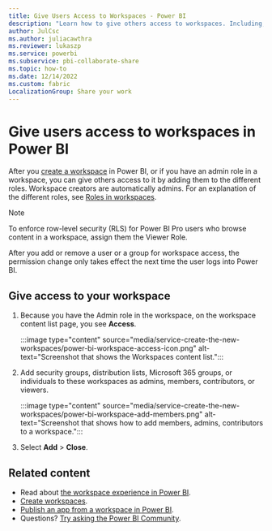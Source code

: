 ```yaml
---
title: Give Users Access to Workspaces - Power BI
description: "Learn how to give others access to workspaces. Including, collections of dashboards, reports, and paginated reports that are built to deliver key metrics for your organization."
author: JulCsc
ms.author: juliacawthra
ms.reviewer: lukaszp
ms.service: powerbi
ms.subservice: pbi-collaborate-share
ms.topic: how-to
ms.date: 12/14/2022
ms.custom: fabric
LocalizationGroup: Share your work
---
```


# Give users access to workspaces in Power BI

After you [create a workspace](service-create-the-new-workspaces.md) in Power BI, or if you have an admin role in a workspace, you can give others access to it by adding them to the different roles. Workspace creators are automatically admins. For an explanation of the different roles, see [Roles in workspaces](service-roles-new-workspaces.md).

> [!NOTE]
> To enforce row-level security (RLS) for Power BI Pro users who browse content in a workspace, assign them the Viewer Role.
>
> After you add or remove a user or a group for workspace access, the permission change only takes effect the next time the user logs into Power BI.

## Give access to your workspace

1. Because you have the Admin role in the workspace, on the workspace content list page, you see **Access**.

    :::image type="content" source="media/service-create-the-new-workspaces/power-bi-workspace-access-icon.png" alt-text="Screenshot that shows the Workspaces content list.":::

1. Add security groups, distribution lists, Microsoft 365 groups, or individuals to these workspaces as admins, members, contributors, or viewers. 

    :::image type="content" source="media/service-create-the-new-workspaces/power-bi-workspace-add-members.png" alt-text="Screenshot that shows how to add members, admins, contributors to a workspace.":::

1. Select **Add** > **Close**.

## Related content

- Read about [the workspace experience in Power BI](service-new-workspaces.md).
- [Create workspaces](service-create-the-new-workspaces.md).
- [Publish an app from a workspace in Power BI](service-create-distribute-apps.md).
- Questions? [Try asking the Power BI Community](https://community.powerbi.com/).
